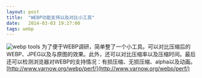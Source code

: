 ```yaml
---
layout: post
title:  "WEBP功能支持以及对比小工具"
date:   2014-03-03 19:27:00
tags: webp
---
```


![webp tools](https://raw.github.com/miller/webp/master/perf/screenshot.png)
为了便于WEBP调研，简单整了一个小工具。可以对比压缩后的WEBP、JPEG以及与原图的效果。此外，还可以对比压缩率以及压缩时间。最后还可以检测浏览器对WEBP的支持情况：有损压缩、无损压缩、alpha以及动画。[http://www.varnow.org/webp/perf/](http://www.varnow.org/webp/perf/)

